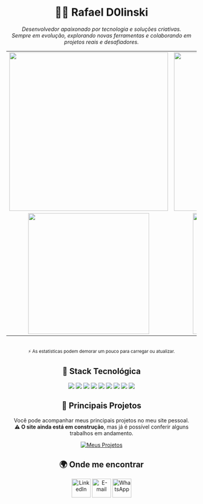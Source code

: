 <h1 align="center">👨‍💻 Rafael D0linski</h1>
<p align="center">
  <i>Desenvolvedor apaixonado por tecnologia e soluções criativas.<br>
  Sempre em evolução, explorando novas ferramentas e colaborando em projetos reais e desafiadores.</i>
</p>

<div align="center">
  <table align="center">
    <tr>
      <td>
        <picture>
          <source srcset="https://github-readme-stats.vercel.app/api?username=RafaelD0linski&show_icons=true&hide_border=true&theme=radical" media="(prefers-color-scheme: dark)" />
          <source srcset="https://github-readme-stats.vercel.app/api?username=RafaelD0linski&show_icons=true&hide_border=true&theme=default" media="(prefers-color-scheme: light), (prefers-color-scheme: no-preference)" />
          <img src="https://github-readme-stats.vercel.app/api?username=RafaelD0linski&show_icons=true&hide_border=true&theme=default" width="420" />
        </picture>
      </td>
      <td>
        <picture>
          <source srcset="https://streak-stats.demolab.com?user=RafaelD0linski&theme=radical&hide_border=true&locale=pt_BR" media="(prefers-color-scheme: dark)" />
          <source srcset="https://streak-stats.demolab.com?user=RafaelD0linski&theme=default&hide_border=true&locale=pt_BR" media="(prefers-color-scheme: light), (prefers-color-scheme: no-preference)" />
          <img src="https://streak-stats.demolab.com?user=RafaelD0linski&theme=default&hide_border=true&locale=pt_BR" width="420" />
        </picture>
      </td>
    </tr>
    <tr>
      <td align="center">
        <picture>
          <source srcset="https://github-readme-stats.vercel.app/api/top-langs/?username=RafaelD0linski&hide_border=true&theme=radical" media="(prefers-color-scheme: dark)" />
          <source srcset="https://github-readme-stats.vercel.app/api/top-langs/?username=RafaelD0linski&hide_border=true&theme=default" media="(prefers-color-scheme: light), (prefers-color-scheme: no-preference)" />
          <img src="https://github-readme-stats.vercel.app/api/top-langs/?username=RafaelD0linski&hide_border=true&theme=default" width="320" />
        </picture>
      </td>
      <td align="center">
        <picture>
          <source srcset="https://github-readme-stats.vercel.app/api/wakatime?username=RafaelD0linski&theme=radical&hide_border=true" media="(prefers-color-scheme: dark)" />
          <source srcset="https://github-readme-stats.vercel.app/api/wakatime?username=RafaelD0linski&theme=default&hide_border=true" media="(prefers-color-scheme: light), (prefers-color-scheme: no-preference)" />
          <img src="https://github-readme-stats.vercel.app/api/wakatime?username=RafaelD0linski&theme=default&hide_border=true" width="320" />
        </picture>
      </td>
    </tr>
  </table>
  <br>
  <sub>⚡ As estatísticas podem demorar um pouco para carregar ou atualizar.</sub>
</div>
  <!-- Linguagens mais usadas -->
<h2 align="center">🧠 Stack Tecnológica</h2>

<div align="center">

[<img src="https://skillicons.dev/icons?i=flutter" />](https://flutter.dev/)
[<img src="https://skillicons.dev/icons?i=dart" />](https://dart.dev/)
[<img src="https://skillicons.dev/icons?i=postgresql" />](https://www.postgresql.org/)
[<img src="https://skillicons.dev/icons?i=github" />](https://github.com/)
[<img src="https://skillicons.dev/icons?i=figma" />](https://www.figma.com/)
[<img src="https://skillicons.dev/icons?i=git" />](https://git-scm.com/)
[<img src="https://skillicons.dev/icons?i=cs" />](https://learn.microsoft.com/pt-br/dotnet/csharp/)
[<img src="https://skillicons.dev/icons?i=dotnet" />](https://dotnet.microsoft.com/)
[<img src="https://skillicons.dev/icons?i=jira" />](https://www.atlassian.com/software/jira)

</div>



<h2 align="center">🚀 Principais Projetos</h2>
<div align="center">
  <p>
    Você pode acompanhar meus principais projetos no meu site pessoal.<br>
    <b>⚠️ O site ainda está em construção</b>, mas já é possível conferir alguns trabalhos em andamento.
  </p>
  <a href="https://principais-porjetos.vercel.app/" target="_blank">
    <img src="https://img.shields.io/badge/🚀 Acessar meus projetos-6C63FF?style=for-the-badge&logo=vercel&logoColor=white" alt="Meus Projetos" />
  </a>
</div>

<h2 align="center">🌍 Onde me encontrar</h2>

<div align="center">

[<img src="https://skillicons.dev/icons?i=linkedin" height="50" alt="LinkedIn" />](https://www.linkedin.com/in/rafael-dolinski/) 
[<img src="https://skillicons.dev/icons?i=gmail" height="50" alt="E-mail" />](mailto:rafaeldolinski14@gmail.com) 
[<img src="https://cdn.simpleicons.org/whatsapp/25D366" height="50" alt="WhatsApp" />](https://wa.me/5546991382310) 

</div>
